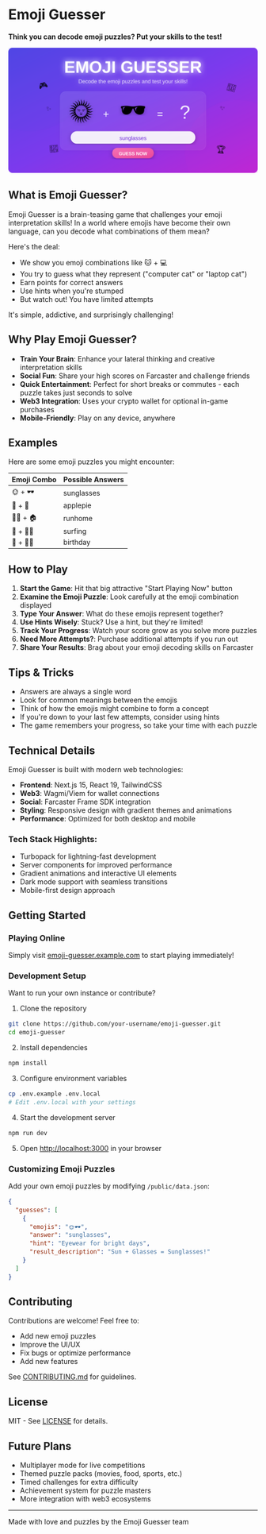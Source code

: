 # Emoji Guesser

**Think you can decode emoji puzzles? Put your skills to the test!**

![Emoji Guesser Game](/public/emoji-banner.svg)

## What is Emoji Guesser?

Emoji Guesser is a brain-teasing game that challenges your emoji interpretation skills! In a world where emojis have become their own language, can you decode what combinations of them mean?

Here's the deal:

- We show you emoji combinations like 🐱 + 💻
- You try to guess what they represent ("computer cat" or "laptop cat")
- Earn points for correct answers
- Use hints when you're stumped
- But watch out! You have limited attempts

It's simple, addictive, and surprisingly challenging!

## Why Play Emoji Guesser?

- **Train Your Brain**: Enhance your lateral thinking and creative interpretation skills
- **Social Fun**: Share your high scores on Farcaster and challenge friends
- **Quick Entertainment**: Perfect for short breaks or commutes - each puzzle takes just seconds to solve
- **Web3 Integration**: Uses your crypto wallet for optional in-game purchases
- **Mobile-Friendly**: Play on any device, anywhere

## Examples

Here are some emoji puzzles you might encounter:

| Emoji Combo | Possible Answers |
| ----------- | ---------------- |
| 🌞 + 🕶️     | sunglasses       |
| 🍎 + 🥧     | applepie         |
| 🏃‍♀️ + 🏠     | runhome          |
| 🌊 + 🏄‍♂️     | surfing          |
| 🎂 + 🎊🎉   | birthday         |

## How to Play

1. **Start the Game**: Hit that big attractive "Start Playing Now" button
2. **Examine the Emoji Puzzle**: Look carefully at the emoji combination displayed
3. **Type Your Answer**: What do these emojis represent together?
4. **Use Hints Wisely**: Stuck? Use a hint, but they're limited!
5. **Track Your Progress**: Watch your score grow as you solve more puzzles
6. **Need More Attempts?**: Purchase additional attempts if you run out
7. **Share Your Results**: Brag about your emoji decoding skills on Farcaster

## Tips & Tricks

- Answers are always a single word
- Look for common meanings between the emojis
- Think of how the emojis might combine to form a concept
- If you're down to your last few attempts, consider using hints
- The game remembers your progress, so take your time with each puzzle

## Technical Details

Emoji Guesser is built with modern web technologies:

- **Frontend**: Next.js 15, React 19, TailwindCSS
- **Web3**: Wagmi/Viem for wallet connections
- **Social**: Farcaster Frame SDK integration
- **Styling**: Responsive design with gradient themes and animations
- **Performance**: Optimized for both desktop and mobile

### Tech Stack Highlights:

- Turbopack for lightning-fast development
- Server components for improved performance
- Gradient animations and interactive UI elements
- Dark mode support with seamless transitions
- Mobile-first design approach

## Getting Started

### Playing Online

Simply visit [emoji-guesser.example.com](https://emoji-guesser.example.com) to start playing immediately!

### Development Setup

Want to run your own instance or contribute?

1. Clone the repository

```bash
git clone https://github.com/your-username/emoji-guesser.git
cd emoji-guesser
```

2. Install dependencies

```bash
npm install
```

3. Configure environment variables

```bash
cp .env.example .env.local
# Edit .env.local with your settings
```

4. Start the development server

```bash
npm run dev
```

5. Open [http://localhost:3000](http://localhost:3000) in your browser

### Customizing Emoji Puzzles

Add your own emoji puzzles by modifying `/public/data.json`:

```json
{
  "guesses": [
    {
      "emojis": "🌞🕶️",
      "answer": "sunglasses",
      "hint": "Eyewear for bright days",
      "result_description": "Sun + Glasses = Sunglasses!"
    }
  ]
}
```

## Contributing

Contributions are welcome! Feel free to:

- Add new emoji puzzles
- Improve the UI/UX
- Fix bugs or optimize performance
- Add new features

See [CONTRIBUTING.md](CONTRIBUTING.md) for guidelines.

## License

MIT - See [LICENSE](LICENSE) for details.

## Future Plans

- Multiplayer mode for live competitions
- Themed puzzle packs (movies, food, sports, etc.)
- Timed challenges for extra difficulty
- Achievement system for puzzle masters
- More integration with web3 ecosystems

---

Made with love and puzzles by the Emoji Guesser team
